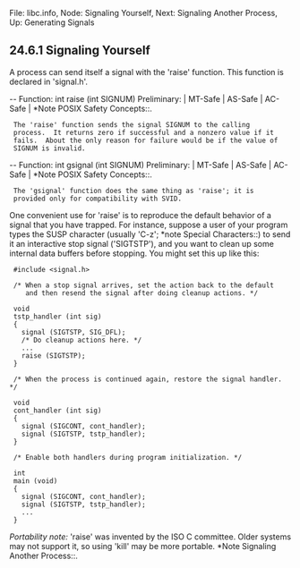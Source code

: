 File: libc.info,  Node: Signaling Yourself,  Next: Signaling Another Process,  Up: Generating Signals

24.6.1 Signaling Yourself
-------------------------

A process can send itself a signal with the 'raise' function.  This
function is declared in 'signal.h'.

 -- Function: int raise (int SIGNUM)
     Preliminary: | MT-Safe | AS-Safe | AC-Safe | *Note POSIX Safety
     Concepts::.

     The 'raise' function sends the signal SIGNUM to the calling
     process.  It returns zero if successful and a nonzero value if it
     fails.  About the only reason for failure would be if the value of
     SIGNUM is invalid.

 -- Function: int gsignal (int SIGNUM)
     Preliminary: | MT-Safe | AS-Safe | AC-Safe | *Note POSIX Safety
     Concepts::.

     The 'gsignal' function does the same thing as 'raise'; it is
     provided only for compatibility with SVID.

   One convenient use for 'raise' is to reproduce the default behavior
of a signal that you have trapped.  For instance, suppose a user of your
program types the SUSP character (usually 'C-z'; *note Special
Characters::) to send it an interactive stop signal ('SIGTSTP'), and you
want to clean up some internal data buffers before stopping.  You might
set this up like this:

     #include <signal.h>

     /* When a stop signal arrives, set the action back to the default
        and then resend the signal after doing cleanup actions. */

     void
     tstp_handler (int sig)
     {
       signal (SIGTSTP, SIG_DFL);
       /* Do cleanup actions here. */
       ...
       raise (SIGTSTP);
     }

     /* When the process is continued again, restore the signal handler. */

     void
     cont_handler (int sig)
     {
       signal (SIGCONT, cont_handler);
       signal (SIGTSTP, tstp_handler);
     }

     /* Enable both handlers during program initialization. */

     int
     main (void)
     {
       signal (SIGCONT, cont_handler);
       signal (SIGTSTP, tstp_handler);
       ...
     }

   *Portability note:* 'raise' was invented by the ISO C committee.
Older systems may not support it, so using 'kill' may be more portable.
*Note Signaling Another Process::.

